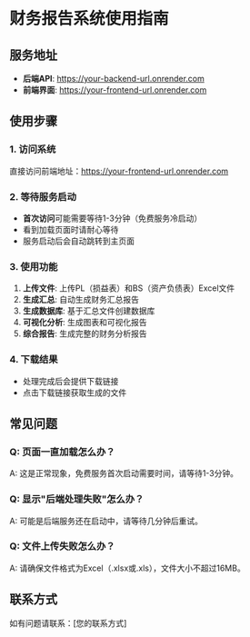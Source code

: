 # 财务报告系统使用指南

## 服务地址
- **后端API**: https://your-backend-url.onrender.com
- **前端界面**: https://your-frontend-url.onrender.com

## 使用步骤

### 1. 访问系统
直接访问前端地址：https://your-frontend-url.onrender.com

### 2. 等待服务启动
- **首次访问**可能需要等待1-3分钟（免费服务冷启动）
- 看到加载页面时请耐心等待
- 服务启动后会自动跳转到主页面

### 3. 使用功能
1. **上传文件**: 上传PL（损益表）和BS（资产负债表）Excel文件
2. **生成汇总**: 自动生成财务汇总报告
3. **生成数据库**: 基于汇总文件创建数据库
4. **可视化分析**: 生成图表和可视化报告
5. **综合报告**: 生成完整的财务分析报告

### 4. 下载结果
- 处理完成后会提供下载链接
- 点击下载链接获取生成的文件

## 常见问题

### Q: 页面一直加载怎么办？
A: 这是正常现象，免费服务首次启动需要时间，请等待1-3分钟。

### Q: 显示"后端处理失败"怎么办？
A: 可能是后端服务还在启动中，请等待几分钟后重试。

### Q: 文件上传失败怎么办？
A: 请确保文件格式为Excel（.xlsx或.xls），文件大小不超过16MB。

## 联系方式
如有问题请联系：[您的联系方式] 